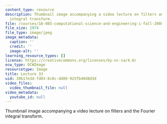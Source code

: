 ```yaml
---
content_type: resource
description: Thumbnail image accompanying a video lecture on filters and the Fourier
  integral transform.
file: /courses/18-085-computational-science-and-engineering-i-fall-2008/39b17e3dfd038c0cdd89925fb40d8d3d_33.jpg
file_size: 2974
file_type: image/jpeg
image_metadata:
  caption: ''
  credit: ''
  image-alt: ''
learning_resource_types: []
license: https://creativecommons.org/licenses/by-nc-sa/4.0/
ocw_type: OCWImage
resourcetype: Image
title: Lecture 33
uid: 39b17e3d-fd03-8c0c-dd89-925fb40d8d3d
video_files:
  video_thumbnail_file: null
video_metadata:
  youtube_id: null
---
```

Thumbnail image accompanying a video lecture on filters and the Fourier integral transform.